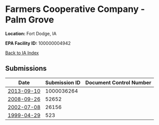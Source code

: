 # Farmers Cooperative Company - Palm Grove

**Location:** Fort Dodge, IA

**EPA Facility ID:** 100000004942

[Back to IA Index](../../index.md)

## Submissions

| Date | Submission ID | Document Control Number |
|------|--------------|-------------------------|
| [2013-09-10](submissions/1000036264.md) | 1000036264 |  |
| [2008-09-26](submissions/52652.md) | 52652 |  |
| [2002-07-08](submissions/26156.md) | 26156 |  |
| [1999-04-29](submissions/523.md) | 523 |  |

